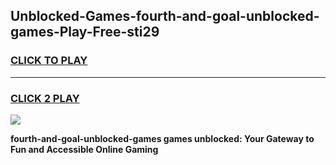 
## Unblocked-Games-fourth-and-goal-unblocked-games-Play-Free-sti29
<h3>
<a href="https://premium76.site?title=fourth-and-goal-unblocked-games&ref=22A">CLICK TO PLAY</a></h3>
<hr>

<h3>
<a href="https://premium76.site?title=fourth-and-goal-unblocked-games&ref=22A">CLICK 2 PLAY</a>
  
</h3>

<a href="https://premium76.site?title=fourth-and-goal-unblocked-games&ref=22A"><img src="https://clearcache.store/games.png"></a>


**fourth-and-goal-unblocked-games games unblocked: Your Gateway to Fun and Accessible Online Gaming**
